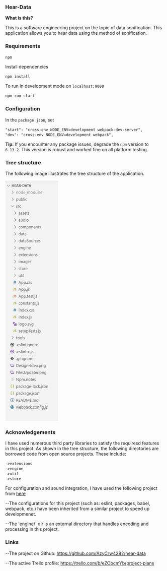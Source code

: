 ### Hear-Data

**What is this?**

This is a software engineering project on the topic of data sonification. This application allows you to hear data using the method of sonification.


### Requirements
```
npm 
```

Install dependencies
```sh
npm install
```

To run in development mode on `localhost:9000`
```sh
npm run start
```

### Configuration
In the `package.json`, set
```
"start": "cross-env NODE_ENV=development webpack-dev-server",
"dev": "cross-env NODE_ENV=development webpack",
```

**Tip:** If you encounter any package issues, degrade the `npm` version to `6.13.2`. This version is robust and worked fine on all platform testing. 

### Tree structure

The following image illustrates the tree structure of the application. 

![<Display the tree structure>](/src/images/tree_struct.png "Title")


### Acknowledgements

I have used numerous third party libraries to satisfy the requiresd features in this project. As shown in the tree structure, the following directories are borrowed code from open source projects. These include:
```
->extensions
->engine
->util
->store
```

For configuration and sound integration, I have used the following project from [here](https://github.com/datavized/twotone)

--The configurations for this project (such as: eslint, packages, babel, webpack, etc.) have been inherited from a similar project to speed up developmenet.

--The 'engine/` dir is an external directory that handles encoding and processing in this project.

### Links

--The project on Github: https://github.com/AzyCrw4282/hear-data

--The active Trello profile: https://trello.com/b/eZObcmYb/project-plans

